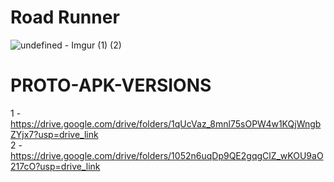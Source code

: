 # Road Runner

![undefined - Imgur (1) (2)](https://github.com/user-attachments/assets/5e97b600-6c71-459b-8584-0686f686450d)

# PROTO-APK-VERSIONS
1 - https://drive.google.com/drive/folders/1qUcVaz_8mnl75sOPW4w1KQjWngbZYjx7?usp=drive_link <br/>
2 - https://drive.google.com/drive/folders/1052n6uqDp9QE2gqgClZ_wKOU9aO217cO?usp=drive_link
